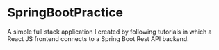# SpringBootPractice
A simple full stack application I created by following tutorials in which a React JS frontend connects to a Spring Boot Rest API backend.

